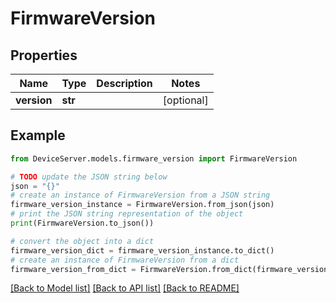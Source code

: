 # FirmwareVersion


## Properties

Name | Type | Description | Notes
------------ | ------------- | ------------- | -------------
**version** | **str** |  | [optional] 

## Example

```python
from DeviceServer.models.firmware_version import FirmwareVersion

# TODO update the JSON string below
json = "{}"
# create an instance of FirmwareVersion from a JSON string
firmware_version_instance = FirmwareVersion.from_json(json)
# print the JSON string representation of the object
print(FirmwareVersion.to_json())

# convert the object into a dict
firmware_version_dict = firmware_version_instance.to_dict()
# create an instance of FirmwareVersion from a dict
firmware_version_from_dict = FirmwareVersion.from_dict(firmware_version_dict)
```
[[Back to Model list]](../README.md#documentation-for-models) [[Back to API list]](../README.md#documentation-for-api-endpoints) [[Back to README]](../README.md)


